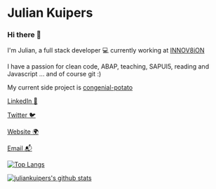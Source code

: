 # Julian Kuipers

### Hi there 👋

I'm Julian, a full stack developer 💻 currently working at [INNOV8iON](https://innov8ion.nl/) 

I have a passion for clean code, ABAP, teaching, SAPUI5, reading and Javascript ... and of course git :)

My current side project is [congenial-potato](https://github.com/JulianKuipers/congenial-potato)

[LinkedIn 💼](https://linkedin.com/in/juliankuipers)

[Twitter 🐦](https://twitter.com/juliankuipers)

[Website 🌍](https://juliankuipers.com)

[Email 📬](mailto:julian.kuipers@innov8ion.nl)

[![Top Langs](https://github-readme-stats.vercel.app/api/top-langs/?username=juliankuipers&layout=demo)](https://github.com/anuraghazra/github-readme-stats)

[![juliankuipers's github stats](https://github-readme-stats.vercel.app/api?username=juliankuipers&show_icons=true&theme=cobalt)](https://github.com/juliankuipers/)